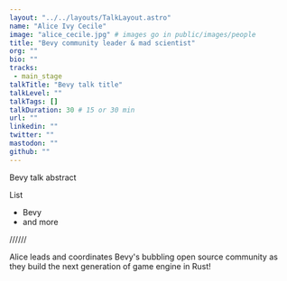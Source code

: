```yaml
---
layout: "../../layouts/TalkLayout.astro"
name: "Alice Ivy Cecile"
image: "alice_cecile.jpg" # images go in public/images/people
title: "Bevy community leader & mad scientist"
org: ""
bio: ""
tracks: 
 - main_stage
talkTitle: "Bevy talk title"
talkLevel: ""
talkTags: []
talkDuration: 30 # 15 or 30 min
url: ""
linkedin: ""
twitter: ""
mastodon: ""
github: ""
---
```


Bevy talk abstract

List
- Bevy
- and more

////// <!-- sepatator between abstract and bio -->

Alice leads and coordinates Bevy's bubbling open source community as they build the next generation of game engine in Rust!
